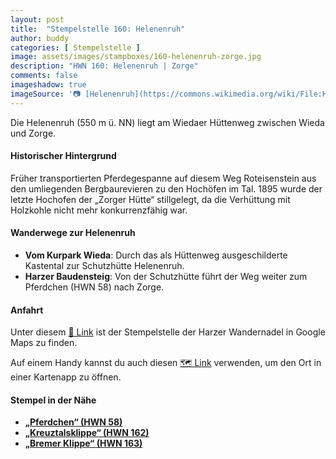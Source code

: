 ```yaml
---
layout: post
title:  "Stempelstelle 160: Helenenruh"
author: buddy
categories: [ Stempelstelle ]
image: assets/images/stampboxes/160-helenenruh-zorge.jpg
description: "HWN 160: Helenenruh | Zorge"
comments: false
imageshadow: true
imageSource: '📷 [Helenenruh](https://commons.wikimedia.org/wiki/File:Helenenruh.jpg) von <a href="//commons.wikimedia.org/wiki/User:B.Thomas95" title="User:B.Thomas95">Thomas Binder</a> unter Lizenz [CC BY-SA 4.0](https://creativecommons.org/licenses/by-sa/4.0)'
---
```


Die Helenenruh (550 m ü. NN) liegt am Wiedaer Hüttenweg zwischen Wieda und Zorge. 

#### Historischer Hintergrund

Früher transportierten Pferdegespanne auf diesem Weg Roteisenstein aus den umliegenden Bergbaurevieren zu den Hochöfen im Tal. 1895 wurde der letzte Hochofen der „Zorger Hütte“ stillgelegt, da die Verhüttung mit Holzkohle nicht mehr konkurrenzfähig war. 

#### Wanderwege zur Helenenruh

- **Vom Kurpark Wieda**: Durch das als Hüttenweg ausgeschilderte Kastental zur Schutzhütte Helenenruh. 
- **Harzer Baudensteig**: Von der Schutzhütte führt der Weg weiter zum Pferdchen (HWN 58) nach Zorge. 

#### Anfahrt

Unter diesem [📍 Link](https://www.google.com/maps/dir/?api=1&origin=&destination=51.64226%2C%2010.61077) ist der Stempelstelle der Harzer Wandernadel in Google Maps zu finden.

<div class="android-only">
  Auf einem Handy kannst du auch diesen 
  <a href="geo:51.64226,10.61077">🗺️ Link</a> 
  verwenden, um den Ort in einer Kartenapp zu öffnen.
  <p></p>
</div>

#### Stempel in der Nähe

- [**„Pferdchen“ (HWN 58)**](/stempelstelle-58-pferdchen)
- [**„Kreuztalsklippe“ (HWN 162)**](/stempelstelle-162-kreuztalsklippe)
- [**„Bremer Klippe“ (HWN 163)**](/stempelstelle-163-gipfelblick-am-kaiserweg)
